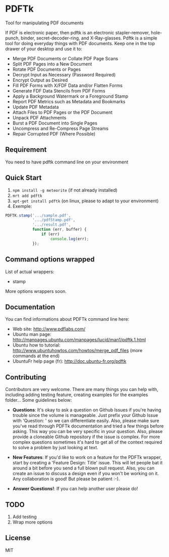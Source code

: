 PDFTk
============

Tool for manipulating PDF documents

If PDF is electronic paper, then pdftk is an electronic stapler-remover, hole-punch, binder, secret-decoder-ring, and X-Ray-glasses. Pdftk is a simple tool for doing everyday things with PDF documents. Keep one in the top drawer of your desktop and use it to:

* Merge PDF Documents or Collate PDF Page Scans
* Split PDF Pages into a New Document
* Rotate PDF Documents or Pages
* Decrypt Input as Necessary (Password Required)
* Encrypt Output as Desired
* Fill PDF Forms with X/FDF Data and/or Flatten Forms
* Generate FDF Data Stencils from PDF Forms
* Apply a Background Watermark or a Foreground Stamp
* Report PDF Metrics such as Metadata and Bookmarks
* Update PDF Metadata
* Attach Files to PDF Pages or the PDF Document
* Unpack PDF Attachments
* Burst a PDF Document into Single Pages
* Uncompress and Re-Compress Page Streams
* Repair Corrupted PDF (Where Possible)

## Requirement
You need to have pdftk command line on your environment

## Quick Start
1. `npm install -g meteorite` (if not already installed)
2. `mrt add pdftk`
3. `apt-get install pdftk` (on linux, please to adapt to your environment)
4. Exemple: 
```js
PDFTK.stamp('.../sample.pdf',
			'.../pdfStamp.pdf',
			'.../result.pdf',
			function (err, buffer) {
				if (err)
					console.log(err);
			});
```

## Command options wrapped
List of actual wrappers:
* stamp

More options wrappers soon.


## Documentation
You can find informations about PDFTk command line here:
* Web site: http://www.pdflabs.com/
* Ubuntu man page: http://manpages.ubuntu.com/manpages/lucid/man1/pdftk.1.html
* Ubuntu how to tutorial: http://www.ubuntuhowtos.com/howtos/merge_pdf_files (more commands at the end)
* UbuntuFr help page (fr): http://doc.ubuntu-fr.org/pdftk

## Contributing
Contributors are very welcome. There are many things you can help with,
including adding testing feature, creating examples for the examples folder...
Some guidelines below:

* **Questions**: It's okay to ask a question on Github Issues if you're
	having trouble since the volume is manageable. Just prefix your Github Issue with
	'Question: ' so we can differentiate easily. Also, please make sure you've read through
	PDFTk documentation and tried a few things before asking. This way you can be very
	specific in your question. Also, please provide a cloneable Github repository
	if the issue is complex. For more complex questions sometimes it's hard to get all of the context
	required to solve a problem by just looking at text.

* **New Features**: If you'd like to work on a feature for the PDFTk wrapper,
  start by creating a 'Feature Design: Title' issue. This will let people bat it
  around a bit before you send a full blown pull request. Also, you can create
  an issue to discuss a design even if you won't be working on it. Any
  collaboration is good! But please be patient :-).

* **Answer Questions!**: If you can help another user please do!

## TODO
1. Add testing
2. Wrap more options

## License
MIT